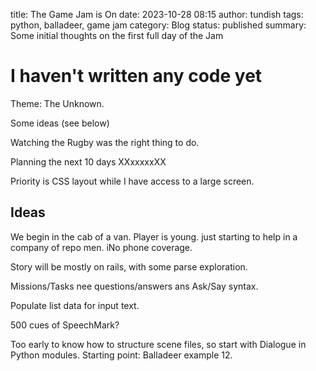 title: The Game Jam is On
date: 2023-10-28 08:15
author: tundish
tags: python, balladeer, game jam
category: Blog
status: published
summary: Some initial thoughts on the first full day of the Jam

I haven't written any code yet
==============================

Theme: The Unknown.

Some ideas (see below)

Watching the Rugby was the right thing to do.

Planning the next 10 days XXxxxxxXX

Priority is CSS layout while I have access to a large screen.

Ideas
-----

We begin in the cab of a van. Player is young. just starting to help in a company of repo men.
iNo phone coverage.

Story will be mostly on rails, with some parse exploration.

Missions/Tasks nee questions/answers ans Ask/Say syntax.

Populate list data for input text.

500 cues of SpeechMark?

Too early to know how to structure scene files, so start with Dialogue in Python modules.
Starting point: Balladeer example 12.
